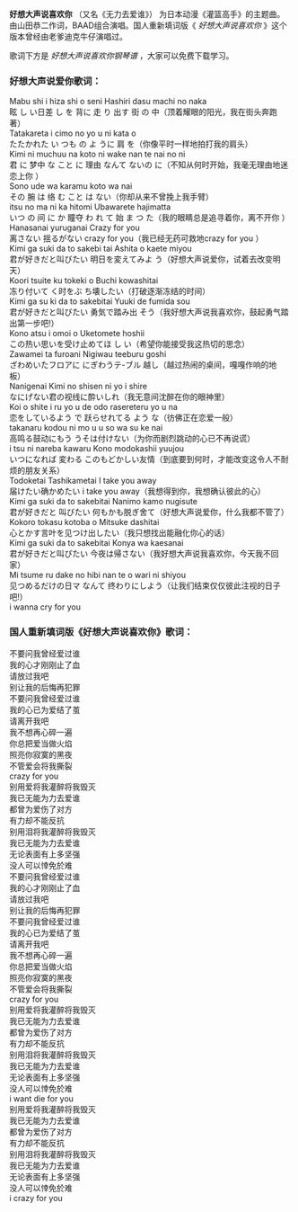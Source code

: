 

**好想大声说喜欢你** （又名《无力去爱谁》） 为日本动漫《灌篮高手》的主题曲。由山田恭二作词，BAAD组合演唱。国人重新填词版《 _好想大声说喜欢你_
》这个版本曾经由老爹迪克牛仔演唱过。  
  
歌词下方是 _好想大声说喜欢你钢琴谱_ ，大家可以免费下载学习。

### 好想大声说爱你歌词：

Mabu shi i hiza shi o seni Hashiri dasu machi no naka  
眩 し い日差 し を 背に 走 り 出す 街 の 中（顶着耀眼的阳光，我在街头奔跑著）  
Tatakareta i cimo no yo u ni kata o  
たたかれた い つも の よ うに 肩 を（你像平时一样地拍打我的肩头）  
Kimi ni muchuu na koto ni wake nan te nai no ni  
君 に 梦中 な こと に 理由 なんて ないの に（不知从何时开始，我毫无理由地迷恋上你 ）  
Sono ude wa karamu koto wa nai  
その 腕 は 络 む こと は ない（你却从来不曾挽上我手臂）  
itsu no ma ni ka hitomi Ubawarete hajimatta  
いつ の 间 に か 瞳夺 わ れ て 始 ま つ た（我的眼睛总是追寻着你，离不开你 ）  
Hanasanai yuruganai Crazy for you  
离さない 揺るがない crazy for you（我已经无药可救地crazy for you ）  
Kimi ga suki da to sakebi tai Ashita o kaete miyou  
君が好きだと叫びたい 明日を変えてみよ う（好想大声说爱你，试着去改变明天）  
Koori tsuite ku tokeki o Buchi kowashitai  
冻り付いて く时をぶ ち壊したい（打破逐渐冻结的时间）  
Kimi ga su ki da to sakebitai Yuuki de fumida sou  
君が好きだと叫びたい 勇気で踏み出 そう（我好想大声说我喜欢你，鼓起勇气踏出第一步吧!）  
Kono atsu i omoi o Uketomete hoshii  
この热い思いを受け止めてほ し い（希望你能接受我这热切的思念）  
Zawamei ta furoani Nigiwau teeburu goshi  
ざわめいたフロアに にぎわうテ-ブル 越し（越过热闹的桌间，嘎嘎作响的地板）  
Nanigenai Kimi no shisen ni yo i shire  
なにげない君の视线に酔いしれ（我无意间沈醉在你的眼神里）  
Koi o shite i ru yo u de odo rasereteru yo u na  
恋をしているよう で 跃らせれてる よう な（彷佛正在恋爱一般）  
takanaru kodou ni mo u u so wa su ke nai  
高鸣る鼓动にもう うそは付けない（为你而剧烈跳动的心已不再说谎）  
i tsu ni nareba kawaru Kono modokashii yuujou  
いつになれば 変わる このもどかしい友情（到底要到何时，才能改变这令人不耐烦的朋友关系）  
Todoketai Tashikametai I take you away  
届けたい确かめたい i take you away（我想得到你，我想确认彼此的心）  
Kimi ga suki da to sakebitai Nanimo kamo nugisute  
君が好きだと 叫びたい 何もかも脱ぎ舍て（好想大声说爱你，什么我都不管了）  
Kokoro tokasu kotoba o Mitsuke dashitai  
心とかす言叶を见つけ出したい（我只想找出能融化你心的话）  
Kimi ga suki da to sakebitai Konya wa kaesanai  
君が好きだと叫ぴたい 今夜は帰さない（我好想大声说我喜欢你，今天我不回家）  
Mi tsume ru dake no hibi nan te o wari ni shiyou  
见つめるだけの日マ なんて 终わりにしよう（让我们结束仅仅彼此注视的日子吧!）  
i wanna cry for you

### 国人重新填词版《好想大声说喜欢你》歌词：

  
不要问我曾经爱过谁  
我的心才刚刚止了血  
请放过我吧  
别让我的后悔再犯罪  
不要问我曾经爱过谁  
我的心已为爱结了茧  
请离开我吧  
我不想再心碎一遍  
你总把爱当做火焰  
照亮你寂寞的黑夜  
不管爱会将我撕裂  
crazy for you  
别用爱将我灌醉将我毁灭  
我已无能为力去爱谁  
都曾为爱伤了对方  
有力却不能反抗  
别用泪将我灌醉将我毁灭  
我已无能为力去爱谁  
无论表面有上多坚强  
没人可以悻免於难  
不要问我曾经爱过谁  
我的心才刚刚止了血  
请放过我吧  
别让我的后悔再犯罪  
不要问我曾经爱过谁  
我的心已为爱结了茧  
请离开我吧  
我不想再心碎一遍  
你总把爱当做火焰  
照亮你寂寞的黑夜  
不管爱会将我撕裂  
crazy for you  
别用爱将我灌醉将我毁灭  
我已无能为力去爱谁  
都曾为爱伤了对方  
有力却不能反抗  
别用泪将我灌醉将我毁灭  
我已无能为力去爱谁  
无论表面有上多坚强  
没人可以悻免於难  
i want die for you  
别用爱将我灌醉将我毁灭  
我已无能为力去爱谁  
都曾为爱伤了对方  
有力却不能反抗  
别用泪将我灌醉将我毁灭  
我已无能为力去爱谁  
无论表面有上多坚强  
没人可以悻免於难  
i crazy for you

